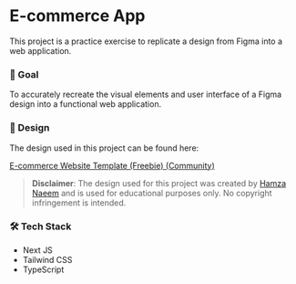 # E-commerce App

This project is a practice exercise to replicate a design from Figma into a web application.

### :rocket: Goal

To accurately recreate the visual elements and user interface of a Figma design into a functional web application.

### :art: Design

The design used in this project can be found here:

[E-commerce Website Template (Freebie) (Community)](<https://www.figma.com/design/QsW4T7VfASWTjKWJzYVnr7/E-commerce-Website-Template-(Freebie)-(Community)>)

> **Disclaimer**: The design used for this project was created by [Hamza Naeem](https://www.linkedin.com/in/hamzauix/) and is used for educational purposes only. No copyright infringement is intended.

### :hammer_and_wrench: Tech Stack

- Next JS
- Tailwind CSS
- TypeScript
